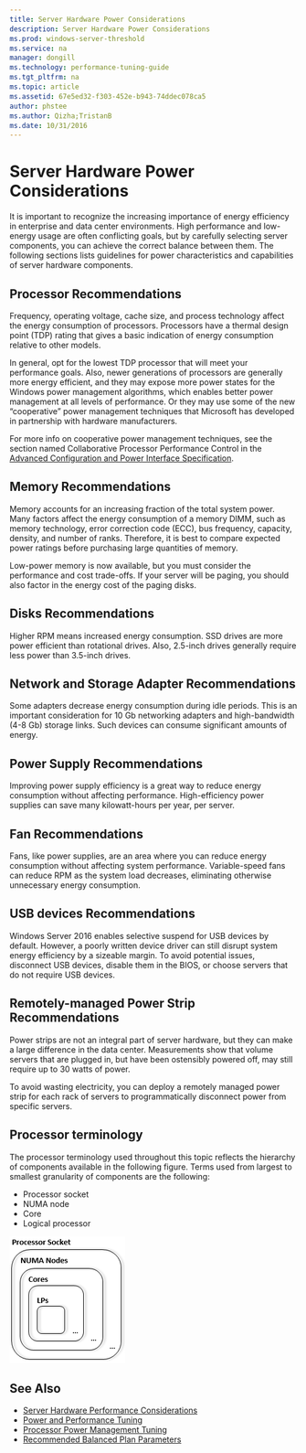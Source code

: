 ```yaml
---
title: Server Hardware Power Considerations
description: Server Hardware Power Considerations
ms.prod: windows-server-threshold
ms.service: na
manager: dongill
ms.technology: performance-tuning-guide
ms.tgt_pltfrm: na
ms.topic: article
ms.assetid: 67e5ed32-f303-452e-b943-74ddec078ca5
author: phstee
ms.author: Qizha;TristanB
ms.date: 10/31/2016
---
```


# Server Hardware Power Considerations

It is important to recognize the increasing importance of energy efficiency in enterprise and data center environments. High performance and low-energy usage are often conflicting goals, but by carefully selecting server components, you can achieve the correct balance between them. The following sections lists guidelines for power characteristics and capabilities of server hardware components.

## Processor Recommendations

Frequency, operating voltage, cache size, and process technology affect the energy consumption of processors. Processors have a thermal design point (TDP) rating that gives a basic indication of energy consumption relative to other models.

In general, opt for the lowest TDP processor that will meet your performance goals. Also, newer generations of processors are generally more energy efficient, and they may expose more power states for the Windows power management algorithms, which enables better power management at all levels of performance. Or they may use some of the new “cooperative” power management techniques that Microsoft has developed in partnership with hardware manufacturers.

For more info on cooperative power management techniques, see the section named Collaborative Processor Performance Control in the [Advanced Configuration and Power Interface Specification](http://www.uefi.org/sites/default/files/resources/ACPI_5_1release.pdf).


## Memory Recommendations
Memory accounts for an increasing fraction of the total system power. Many factors affect the energy consumption of a memory DIMM, such as memory technology, error correction code (ECC), bus frequency, capacity, density, and number of ranks. Therefore, it is best to compare expected power ratings before purchasing large quantities of memory.

Low-power memory is now available, but you must consider the performance and cost trade-offs. If your server will be paging, you should also factor in the energy cost of the paging disks.


## Disks Recommendations
Higher RPM means increased energy consumption. SSD drives are more power efficient than rotational drives. Also, 2.5-inch drives generally require less power than 3.5-inch drives.

## Network and Storage Adapter Recommendations
Some adapters decrease energy consumption during idle periods. This is an important consideration for 10 Gb networking adapters and high-bandwidth (4-8 Gb) storage links. Such devices can consume significant amounts of energy.


## Power Supply Recommendations
Improving power supply efficiency is a great way to reduce energy consumption without affecting performance. High-efficiency power supplies can save many kilowatt-hours per year, per server.


## Fan Recommendations
Fans, like power supplies, are an area where you can reduce energy consumption without affecting system performance. Variable-speed fans can reduce RPM as the system load decreases, eliminating otherwise unnecessary energy consumption.


## USB devices Recommendations
Windows Server 2016 enables selective suspend for USB devices by default. However, a poorly written device driver can still disrupt system energy efficiency by a sizeable margin. To avoid potential issues, disconnect USB devices, disable them in the BIOS, or choose servers that do not require USB devices.


## Remotely-managed Power Strip Recommendations
Power strips are not an integral part of server hardware, but they can make a large difference in the data center. Measurements show that volume servers that are plugged in, but have been ostensibly powered off, may still require up to 30 watts of power.

To avoid wasting electricity, you can deploy a remotely managed power strip for each rack of servers to programmatically disconnect power from specific servers.

## Processor terminology
The processor terminology used throughout this topic reflects the hierarchy of components available in the following figure. Terms used from largest to smallest granularity of components are the following:

-   Processor socket
-   NUMA node
-   Core
-   Logical processor

![processor terminology](../media/perftune-guide-figure-1.png)

## See Also
- [Server Hardware Performance Considerations](index.md)
- [Power and Performance Tuning](power/power-performance-tuning.md)
- [Processor Power Management Tuning](power/processor-power-management-tuning.md)
- [Recommended Balanced Plan Parameters](power/recommended-balanced-plan-parameters.md)
